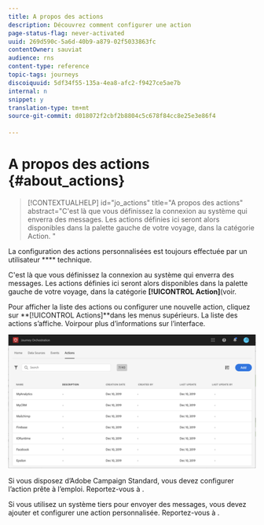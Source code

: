 ```yaml
---
title: A propos des actions
description: Découvrez comment configurer une action
page-status-flag: never-activated
uuid: 269d590c-5a6d-40b9-a879-02f5033863fc
contentOwner: sauviat
audience: rns
content-type: reference
topic-tags: journeys
discoiquuid: 5df34f55-135a-4ea8-afc2-f9427ce5ae7b
internal: n
snippet: y
translation-type: tm+mt
source-git-commit: d018072f2cbf2b8804c5c678f84cc8e25e3e86f4

---
```



# A propos des actions {#about_actions}

>[!CONTEXTUALHELP]
>id=&quot;jo_actions&quot;
>title=&quot;A propos des actions&quot;
>abstract=&quot;C&#39;est là que vous définissez la connexion au système qui enverra des messages. Les actions définies ici seront alors disponibles dans la palette gauche de votre voyage, dans la catégorie Action. &quot;

La configuration des actions personnalisées est toujours effectuée par un utilisateur **** technique.

C&#39;est là que vous définissez la connexion au système qui enverra des messages. Les actions définies ici seront alors disponibles dans la palette gauche de votre voyage, dans la catégorie **[!UICONTROL Action]**(voir[](../building-journeys/about-action-activities.md).

Pour afficher la liste des actions ou configurer une nouvelle action, cliquez sur **[!UICONTROL Actions]**dans les menus supérieurs. La liste des actions s’affiche. Voir[](../about/user-interface.md)pour plus d’informations sur l’interface.

![](../assets/custom1.png)

Si vous disposez d’Adobe Campaign Standard, vous devez configurer l’action prête à l’emploi. Reportez-vous à [](../action/working-with-adobe-campaign.md).

Si vous utilisez un système tiers pour envoyer des messages, vous devez ajouter et configurer une action personnalisée. Reportez-vous à [](../action/about-custom-action-configuration.md).
